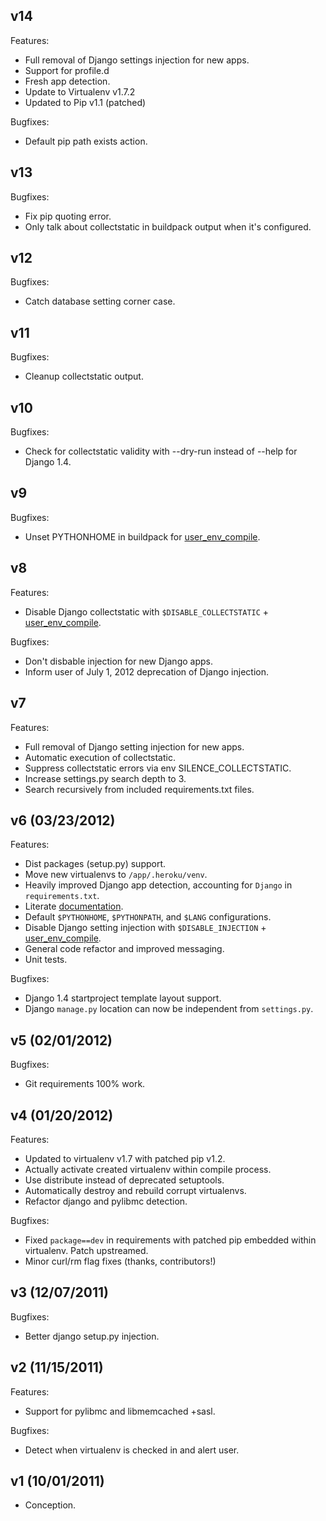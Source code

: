 ## v14

Features:

* Full removal of Django settings injection for new apps.
* Support for profile.d
* Fresh app detection.
* Update to Virtualenv v1.7.2
* Updated to Pip v1.1 (patched)

Bugfixes:

* Default pip path exists action.

## v13

Bugfixes:

* Fix pip quoting error.
* Only talk about collectstatic in buildpack output when it's configured.

## v12

Bugfixes:

* Catch database setting corner case.

## v11

Bugfixes:

* Cleanup collectstatic output.


## v10

Bugfixes:

* Check for collectstatic validity with --dry-run instead of --help for Django 1.4.

## v9

Bugfixes:

* Unset PYTHONHOME in buildpack for [user_env_compile](https://devcenter.heroku.com/articles/labs-user-env-compile).

## v8

Features:

* Disable Django collectstatic with `$DISABLE_COLLECTSTATIC` + [user_env_compile](https://devcenter.heroku.com/articles/labs-user-env-compile).

Bugfixes:

* Don't disbable injection for new Django apps.
* Inform user of July 1, 2012 deprecation of Django injection.

## v7

Features:

* Full removal of Django setting injection for new apps.
* Automatic execution of collectstatic.
* Suppress collectstatic errors via env SILENCE_COLLECTSTATIC.
* Increase settings.py search depth to 3.
* Search recursively from included requirements.txt files.


## v6 (03/23/2012)

Features:

* Dist packages (setup.py) support.
* Move new virtualenvs to `/app/.heroku/venv`.
* Heavily improved Django app detection, accounting for `Django` in `requirements.txt`.
* Literate [documentation](https://python-buildpack.herokuapp.com).
* Default `$PYTHONHOME`, `$PYTHONPATH`, and `$LANG` configurations.
* Disable Django setting injection with `$DISABLE_INJECTION` + [user_env_compile](https://devcenter.heroku.com/articles/labs-user-env-compile).
* General code refactor and improved messaging.
* Unit tests.

Bugfixes:

* Django 1.4 startproject template layout support.
* Django `manage.py` location can now be independent from `settings.py`.

## v5 (02/01/2012)

Bugfixes:

* Git requirements 100% work.


## v4 (01/20/2012)

Features:

* Updated to virtualenv v1.7 with patched pip v1.2.
* Actually activate created virtualenv within compile process.
* Use distribute instead of deprecated setuptools.
* Automatically destroy and rebuild corrupt virtualenvs.
* Refactor django and pylibmc detection.

Bugfixes:

* Fixed `package==dev` in requirements with patched pip embedded within virtualenv. Patch upstreamed.
* Minor curl/rm flag fixes (thanks, contributors!)


## v3 (12/07/2011)

Bugfixes:

* Better django setup.py injection.


## v2 (11/15/2011)

Features:

* Support for pylibmc and libmemcached +sasl.

Bugfixes:

* Detect when virtualenv is checked in and alert user.


## v1 (10/01/2011)

* Conception.
